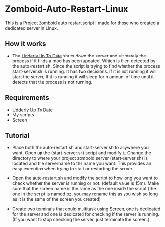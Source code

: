 # Zomboid-Auto-Restart-Linux

This is a Project Zomboid auto restart script I made for those who created a dedicated server in Linux.

## How it works

- The [Udderly Up To Date](https://steamcommunity.com/sharedfiles/filedetails/?id=2844315442) shuts down the server and ultimately the process if it finds a mod has been updated. Which is then detected by the auto-restart.sh. Since the script is trying to find whether the process start-server.sh is running.  It has two decisions. If it is not running it will start the server, If it is running it will sleep for n amount of time until it detects that the process is not running.

## Requirements

 - [Udderly Up To Date](https://steamcommunity.com/sharedfiles/filedetails/?id=2844315442)
 - My scripts
 - Screen
## Tutorial

- Place both the auto-restart.sh and start-server.sh to anywhere you want. Open up the (start-server.sh) script and modify it. Change the directory to where your project zomboid server (start-server.sh) is located and the servername to the name you want. This provides an easy execution when trying to start or restarting the server.

 - Open the auto-restart.sh and modify the script to how long you want to check whether the server is running or not. (default value is 15m). Make sure that the screen name is the same as the one inside the script (the one in the script is named pz, you may rename this as you wish so long as it is the same of the screen you created)

- Create two terminals that could multitask using Screen, one is dedicated for the server and one is dedicated for checking if the server is running. (If you want to stop checking the server, just terminate the screen.)

